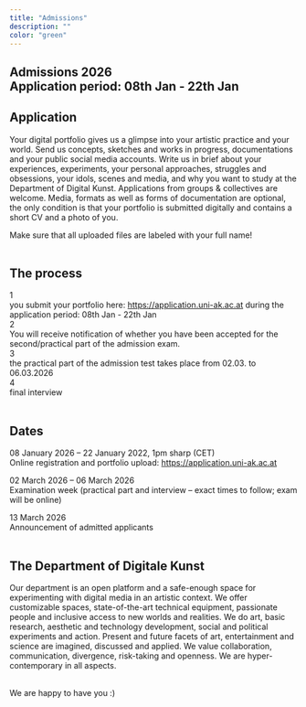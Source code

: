 ```yaml
---
title: "Admissions"
description: ""
color: "green"
---
```

<!--
# Open Day (Zoom) 
Learn more about the department and our application process
<br/>
January 7, 2025
<br/>
11:00 to 15:00 (CET)
<br/>
<br/>
Zoom Link: https://dieangewandte-at.zoom.us/j/64649575011
<br/>
Meeting-ID: 646 4957 5011
<br/>
<br/>
-->

## Admissions 2026<br/>Application period: 08th Jan - 22th Jan<br/>

## Application
Your digital portfolio gives us a glimpse into your artistic practice and your world. Send us concepts, sketches and works in progress, documentations and your public social media accounts. Write us in brief about your experiences, experiments, your personal approaches, struggles and obsessions, your idols, scenes and media, and why you want to study at the Department of Digital Kunst. Applications from groups & collectives are welcome. Media, formats as well as forms of documentation are optional, the only condition is that your portfolio is submitted digitally and contains a short CV and a photo of you.<br/>

Make sure that all uploaded files are labeled with your full name!<br/><br/>

## The process
1 <br/>you submit your portfolio here: https://application.uni-ak.ac.at during the application period: 08th Jan - 22th Jan<br/>
2 <br/>You will receive notification of whether you have been accepted for the second/practical part of the admission exam.<br/>
3 <br/>the practical part of the admission test takes place from 02.03. to 06.03.2026<br/>
4 <br/>final interview<br/><br/>

## Dates 
08 January 2026 – 22 January 2022, 1pm sharp (CET)<br/>
Online registration and portfolio upload: https://application.uni-ak.ac.at<br/>

02 March 2026 – 06 March 2026<br/>
Examination week (practical part and interview – exact times to follow; exam will be online)<br/>

13 March 2026<br/>
Announcement of admitted applicants<br/><br/>

## The Department of Digitale Kunst
Our department is an open platform and a safe-enough space for experimenting with digital media in an artistic context. We offer customizable spaces, state-of-the-art technical equipment, passionate people and inclusive access to new worlds and realities. We do art, basic research, aesthetic and technology development, social and political experiments and action. Present and future facets of art, entertainment and science are imagined, discussed and applied. We value collaboration, communication, divergence, risk-taking and openness. We are hyper-contemporary in all aspects.
<br/>
<br/>

 

 
We are happy to have you :)
 
 
